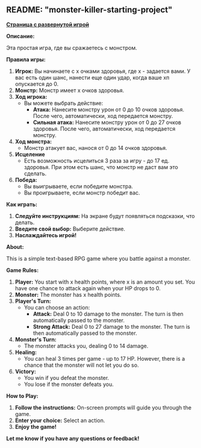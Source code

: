 ## README: "monster-killer-starting-project"

[**Страница с развернутой игрой**](https://monster-killer-starting-project.vercel.app/)

**Описание:**

Эта простая игра, где вы сражаетесь с монстром. 

**Правила игры:**

1. **Игрок:** Вы начинаете с x очками здоровья, где x - задается вами. У вас есть один шанс, нанести еще один удар, когда ваше хп опускается до 0.
2. **Монстр:** Монстр имеет x очков здоровья.
3. **Ход игрока:**
    * Вы можете выбрать действие:
        * **Атака:** Нанесите монстру урон от 0 до 10 очков здоровья. После чего, автоматически, ход передается монстру.
        * **Сильная атака:** Нанесите монстру урон от 0 до 27 очков здоровья. После чего, автоматически, ход передается монстру.
4. **Ход монстра:**
    * Монстр атакует вас, нанося от 0 до 14 очков здоровья.
5. **Исцеление**
    * Есть возможность исцелиться 3 раза за игру - до 17 ед. здоровья. При этом есть шанс, что монстр не даст вам это сделать.
5. **Победа:**
    * Вы выигрываете, если победите монстра.
    * Вы проигрываете, если монстр победит вас.

**Как играть:**

1. **Следуйте инструкциям:** На экране будут появляться подсказки, что делать.
2. **Введите свой выбор:** Выберите действие.
4. **Наслаждайтесь игрой!**

**About:**

This is a simple text-based RPG game where you battle against a monster.

**Game Rules:**

1. **Player:** You start with x health points, where x is an amount you set. You have one chance to attack again when your HP drops to 0.
2. **Monster:** The monster has x health points.
3. **Player's Turn:**
    * You can choose an action:
        * **Attack:** Deal 0 to 10 damage to the monster. The turn is then automatically passed to the monster.
        * **Strong Attack:** Deal 0 to 27 damage to the monster. The turn is then automatically passed to the monster.
4. **Monster's Turn:**
    * The monster attacks you, dealing 0 to 14 damage.
5. **Healing:**
    * You can heal 3 times per game - up to 17 HP. However, there is a chance that the monster will not let you do so.
6. **Victory:**
    * You win if you defeat the monster.
    * You lose if the monster defeats you.

**How to Play:**

1. **Follow the instructions:** On-screen prompts will guide you through the game.
2. **Enter your choice:** Select an action.
3. **Enjoy the game!**


**Let me know if you have any questions or feedback!**

